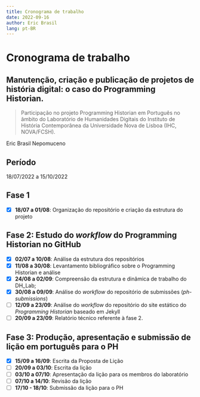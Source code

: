 ```yaml
---
title: Cronograma de trabalho
date: 2022-09-16
author: Eric Brasil
lang: pt-BR
---
```

# Cronograma de trabalho

## Manutenção, criação e publicação de projetos de história digital: o caso do Programming Historian.

>Participação no projeto Programming Historian em Português no âmbito do Laboratório de Humanidades Digitais do Instituto de História Contemporânea da Universidade Nova de Lisboa (IHC, NOVA/FCSH).

Eric Brasil Nepomuceno

## Período

18/07/2022 a 15/10/2022

## Fase 1

- [x] **18/07 a 01/08**: Organização do repositório e criação da estrutura do projeto

## Fase 2: Estudo do *workflow* do **Programming Historian** no GitHub

- [x] **02/07 a 10/08**: Análise da estrutura dos repositórios
- [x] **11/08 a 30/08**: Levantamento bibliográfico sobre o Programming Historian e análise
- [x] **24/08 a 02/09**: Compreensão da estrutura e dinâmica de trabalho do DH_Lab;
- [x] **30/08 a 09/09**: Análise do *workflow* do repositório de submissões (*ph-submissions*)
- [ ] **12/09 a 23/09**: Análise do *workflow* do repositório do site estático do *Programming Historian* baseado em Jekyll
- [ ] **20/09 a 23/09**: Relatório técnico referente à fase 2.

## Fase 3: Produção, apresentação e submissão de lição em português para o PH

- [x] **15/09 a 16/09**: Escrita da Proposta de Lição
- [ ] **20/09 a 03/10**: Escrita da lição
- [ ] **03/10 a 07/10**: Apresentação da lição para os membros do laboratório
- [ ] **07/10 a 14/10**: Revisão da lição
- [ ] **17/10 - 18/10**: Submissão da lição para o PH